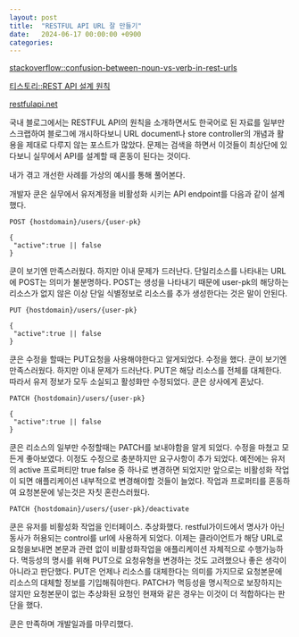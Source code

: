 ```yaml
---
layout: post
title:  "RESTFUL API URL 잘 만들기"
date:   2024-06-17 00:00:00 +0900
categories: 
---
```


[stackoverflow::confusion-between-noun-vs-verb-in-rest-urls](https://stackoverflow.com/questions/27121749/confusion-between-noun-vs-verb-in-rest-urls)

[티스토리::REST API 설계 원칙](https://kmkunk.tistory.com/139)

[restfulapi.net](https://restfulapi.net/)

국내 블로그에서는 RESTFUL API의 원칙을 소개하면서도 한국어로 된 자료를 일부만 스크랩하여 블로그에 개시하다보니 URL document나 store controller의 개념과 활용을 제대로 다루지 않는 포스트가 많았다. 문제는 검색을 하면서 이것들이 최상단에 있다보니 실무에서 API를 설계할 때 혼동이 된다는 것이다.

 내가 겪고 개선한 사례를 가상의 예시를 통해 풀어본다.

 개발자 쿤은 실무에서 유저계정을 비활성화 시키는 API endpoint를 다음과 같이 설계했다. 


```
POST {hostdomain}/users/{user-pk}

{
 "active":true || false
}
```


 쿤이 보기엔 만족스러웠다. 하지만 이내 문제가 드러난다. 단일리소스를 나타내는 URL에 POST는 의미가 불분명하다. POST는 생성을 나타내기 때문에 user-pk의 해당하는 리소스가 없지 않은 이상 단일 식별정보로 리소스를 추가 생성한다는 것은 말이 안된다. 


```
PUT {hostdomain}/users/{user-pk}

{
 "active":true || false
}
```


 쿤은 수정을 할때는 PUT요청을 사용해야한다고 알게되었다. 수정을 했다. 쿤이 보기엔 만족스러웠다. 하지만 이내 문제가 드러난다. PUT은 해당 리소스를 전체를 대체한다. 따라서 유저 정보가 모두 소실되고 활성화만 수정되었다. 쿤은 상사에게 혼났다.


```
PATCH {hostdomain}/users/{user-pk}

{
 "active":true || false
}
```


 쿤은 리소스의 일부만 수정할때는 PATCH를 보내야함을 알게 되었다. 수정을 마쳤고 모든게 좋아보였다. 이정도 수정으로 충분하지만 요구사항이 추가 되었다. 예전에는 유저의 active 프로퍼티만 true false 중 하나로 변경하면 되었지만 앞으로는 비활성화 작업이 되면 애플리케이션 내부적으로 변경해야할 것들이 늘었다. 작업과 프로퍼티를 혼동하여 요청본문에 넣는것은 자칫 혼란스러웠다. 


```
PATCH {hostdomain}/users/{user-pk}/deactivate
```


 쿤은 유저를 비활성화 작업을 인터페이스. 추상화했다. restful가이드에서 명사가 아닌 동사가 허용되는 control를 url에 사용하게 되었다. 이제는 클라이언트가 해당 URL로 요청을보내면 본문과 관련 없이 비활성화작업을 애플리케이션 자체적으로 수행가능하다. 멱등성의 명시를 위해 PUT으로 요청유형을 변경하는 것도 고려했으나 좋은 생각이 아니라고 판단했다. PUT은 언제나 리소스를 대체한다는 의미를 가지므로 요청본문에 리소스의 대체할 정보를 기입해줘야한다. PATCH가 멱등성을 명시적으로 보장하지는 않지만 요청본문이 없는 추상화된 요청인 현재와 같은 경우는 이것이 더 적합하다는 판단을 했다.

 쿤은 만족하며 개발일과를 마무리했다.

